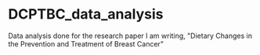 # DCPTBC_data_analysis
Data analysis done for the research paper I am writing, "Dietary Changes in the Prevention and Treatment of Breast Cancer"
